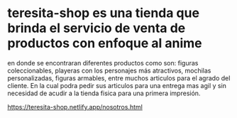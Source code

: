 # teresita-shop es una tienda que brinda el servicio de venta de productos con enfoque al anime
en donde se encontraran diferentes productos como son: figuras coleccionables, playeras con
los personajes más atractivos, mochilas personalizadas, figuras armables, entre muchos 
articulos para el agrado del cliente.
En la cual podra pedir sus articulos para una entrega mas agil y sin necesidad de acudir
a la tienda fisica para una primera impresión.

https://teresita-shop.netlify.app/nosotros.html
